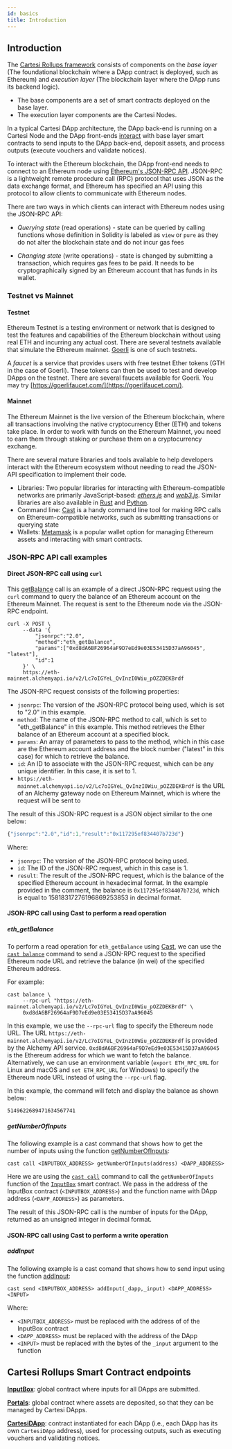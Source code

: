 ```yaml
---
id: basics
title: Introduction
---
```


## Introduction

The [Cartesi Rollups framework](../../overview.md#what-is-a-blockchain-rollup) consists of components on the *base layer* (The foundational blockchain where a DApp contract is deployed, such as Ethereum) and *execution layer* (The blockchain layer where the DApp runs its backend logic).

* The base components are a set of smart contracts deployed on the base layer.
* The execution layer components are the Cartesi Nodes.

In a typical Cartesi DApp architecture, the DApp back-end is running on a Cartesi Node and the DApp front-ends [interact](../../overview.md#how-does-a-rollup-work) with base layer smart contracts to send inputs to the DApp back-end, deposit assets, and process outputs (execute vouchers and validate notices).

To interact with the Ethereum blockchain, the DApp front-end needs to connect to an Ethereum node using [Ethereum's JSON-RPC API](https://ethereum.org/en/developers/docs/apis/json-rpc/). JSON-RPC is a lightweight remote procedure call (RPC) protocol that uses JSON as the data exchange format, and Ethereum has specified an API using this protocol to allow clients to communicate with Ethereum nodes.

There are two ways in which clients can interact with Ethereum nodes using the JSON-RPC API:

* *Querying state* (read operations) - state can be queried by calling functions whose definition in Solidity is labeled as `view` or `pure` as they do not alter the blockchain state and do not incur gas fees

* *Changing state* (write operations) - state is changed by submitting a transaction, which requires gas fees to be paid. It needs to be cryptographically signed by an Ethereum account that has funds in its wallet.


### Testnet vs Mainnet

#### Testnet

Ethereum Testnet is a testing environment or network that is designed to test the features and capabilities of the Ethereum blockchain without using real ETH and incurring any actual cost. There are several testnets available that simulate the Ethereum mainnet. [Goerli](https://goerli.net/) is one of such testnets.

A _faucet_ is a service that provides users with free testnet Ether tokens (GTH in the case of Goerli). These tokens can then be used to test and develop DApps on the testnet. There are several faucets available for Goerli. You may try [https://goerlifaucet.com/](https://goerlifaucet.com/).

#### Mainnet

The Ethereum Mainnet is the live version of the Ethereum blockchain, where all transactions involving the native cryptocurrency Ether (ETH) and tokens take place. In order to work with funds on the Ethereum Mainnet, you need to earn them through staking or purchase them on a cryptocurrency exchange.

There are several mature libraries and tools available to help developers interact with the Ethereum ecosystem without needing to read the JSON-API specification to implement their code.

* Libraries: Two popular libraries for interacting with Ethereum-compatible networks are primarily JavaScript-based: [*ethers.js*](https://docs.ethers.org/v5/) and [*web3.js*](https://web3js.readthedocs.io/en/v1.8.2/). Similar libraries are also available in [Rust](https://docs.rs/ethers/latest/ethers/) and [Python](https://pypi.org/project/ethers/).
* Command line: [Cast](https://book.getfoundry.sh/cast/) is a handy command line tool for making RPC calls on Ethereum-compatible networks, such as submitting transactions or querying state
* Wallets: [Metamask](https://metamask.io/) is a popular wallet option for managing Ethereum assets and interacting with smart contracts.

### JSON-RPC API call examples

#### Direct JSON-RPC call using `curl`

This [getBalance](https://ethereum.org/en/developers/docs/apis/json-rpc/#eth_getbalance) call is an example of a direct JSON-RPC request using the `curl` command to query the balance of an Ethereum account on the Ethereum Mainnet. The request is sent to the Ethereum node via the JSON-RPC endpoint.


```shell
curl -X POST \
     --data '{
         "jsonrpc":"2.0",
         "method":"eth_getBalance",
         "params":["0xd8dA6BF26964aF9D7eEd9e03E53415D37aA96045", "latest"],
         "id":1
     }' \
     https://eth-mainnet.alchemyapi.io/v2/Lc7oIGYeL_QvInzI0Wiu_pOZZDEKBrdf
```

The JSON-RPC request consists of the following properties:

* `jsonrpc`: The version of the JSON-RPC protocol being used, which is set to "2.0" in this example.
* `method`: The name of the JSON-RPC method to call, which is set to "eth_getBalance" in this example. This method retrieves the Ether balance of an Ethereum account at a specified block.
* `params`: An array of parameters to pass to the method, which in this case are the Ethereum account address and the block number ("latest" in this case) for which to retrieve the balance.
* `id`: An ID to associate with the JSON-RPC request, which can be any unique identifier. In this case, it is set to 1.
* `https://eth-mainnet.alchemyapi.io/v2/Lc7oIGYeL_QvInzI0Wiu_pOZZDEKBrdf` is the URL of an Alchemy gateway node on Ethereum Mainnet, which is where the request will be sent to


The result of this JSON-RPC request is a JSON object similar to the one below:

```js
{"jsonrpc":"2.0","id":1,"result":"0x117295ef834407b723d"}
```
Where:

* `jsonrpc`: The version of the JSON-RPC protocol being used.
* `id`: The ID of the JSON-RPC request, which in this case is 1.
* `result`: The result of the JSON-RPC request, which is the balance of the specified Ethereum account in hexadecimal format. In the example provided in the comment, the balance is `0x117295ef834407b723d`, which is equal to 15818317276196869253853 in decimal format.

#### JSON-RPC call using Cast to perform a read operation

##### eth_getBalance

To perform a read operation for `eth_getBalance` using [Cast](https://book.getfoundry.sh/cast/), we can use the [`cast balance`](https://book.getfoundry.sh/reference/cast/cast-balance) command to send a JSON-RPC request to the specified Ethereum node URL and retrieve the balance (in wei) of the specified Ethereum address.

For example:

```shell
cast balance \
     --rpc-url "https://eth-mainnet.alchemyapi.io/v2/Lc7oIGYeL_QvInzI0Wiu_pOZZDEKBrdf" \
     0xd8dA6BF26964aF9D7eEd9e03E53415D37aA96045
```

In this example, we use the `--rpc-url` flag to specify the Ethereum node URL. The URL `https://eth-mainnet.alchemyapi.io/v2/Lc7oIGYeL_QvInzI0Wiu_pOZZDEKBrdf` is provided by the Alchemy API service. `0xd8dA6BF26964aF9D7eEd9e03E53415D37aA96045` is the Ethereum address for which we want to fetch the balance. Alternatively, we can use an environment variable (`export ETH_RPC_URL` for Linux and macOS and `set ETH_RPC_URL` for Windows) to specify the Ethereum node URL instead of using the `--rpc-url` flag.

In this example, the command will fetch and display the balance as shown below:

```shell
5149622689471634567741
```

##### getNumberOfInputs

The following example is a cast command that shows how to get the number of inputs using the function [getNumberOfInputs](./sol-input.md#addInput):

```shell
cast call <INPUTBOX_ADDRESS> getNumberOfInputs(address) <DAPP_ADDRESS>
```

Here we are using the [`cast call`](https://book.getfoundry.sh/reference/cast/cast-call) command to call the `getNumberOfInputs` function of the [`InputBox`](./sol-input.md) smart contract. We pass in the address of the InputBox contract (`<INPUTBOX_ADDRESS>`) and the function name with DApp address (`<DAPP_ADDRESS>`) as parameters.

The result of this JSON-RPC call is the number of inputs for the DApp, returned as an unsigned integer in decimal format.


#### JSON-RPC call using Cast to perform a write operation

##### addInput

The following example is a cast comand that shows how to send input using the function [addInput](./sol-input.md#addInput):

```shell
cast send <INPUTBOX_ADDRESS> addInput(_dapp,_input) <DAPP_ADDRESS> <INPUT>
```

Where:
* `<INPUTBOX_ADDRESS>` must be replaced with the address of of the InputBox contract
* `<DAPP_ADDRESS>` must be replaced with the address of the DApp
* `<INPUT>` must be replaced with the bytes of the `_input` argument to the function



## Cartesi Rollups Smart Contract endpoints

[**InputBox**](./sol-input.md): global contract where inputs for all DApps are submitted.

[**Portals**](../portals): global contract where assets are deposited, so that they can be managed by Cartesi DApps.

[**CartesiDApp**](./sol-output.md): contract instantiated for each DApp (i.e., each DApp has its own `CartesiDApp` address), used for processing outputs, such as executing vouchers and validating notices.